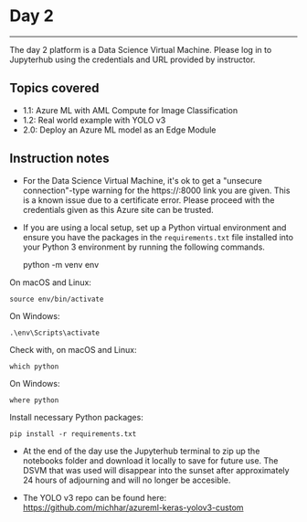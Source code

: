 # Day 2
---

The day 2 platform is a Data Science Virtual Machine.  Please log in to Jupyterhub using the credentials and URL provided by instructor.

Topics covered
---
* 1.1:  Azure ML with AML Compute for Image Classification
* 1.2:  Real world example with YOLO v3
* 2.0:  Deploy an Azure ML model as an Edge Module

Instruction notes
---

* For the Data Science Virtual Machine, it's ok to get a "unsecure connection"-type warning for the https://<vm name>:8000 link you are given.  This is a known issue due to a certificate error.  Please proceed with the credentials given as this Azure site can be trusted.

* If you are using a local setup, set up a Python virtual environment and ensure you have the packages in the `requirements.txt` file installed into your Python 3 environment by running the following commands.

    python -m venv env

On macOS and Linux:

    source env/bin/activate

On Windows:

    .\env\Scripts\activate
    
Check with, on macOS and Linux:

    which python

On Windows:

    where python

Install necessary Python packages:

    pip install -r requirements.txt


* At the end of the day use the Jupyterhub terminal to zip up the notebooks folder and download it locally to save for future use.  The DSVM that was used will disappear into the sunset after approximately 24 hours of adjourning and will no longer be accesible.

* The YOLO v3 repo can be found here:  https://github.com/michhar/azureml-keras-yolov3-custom



